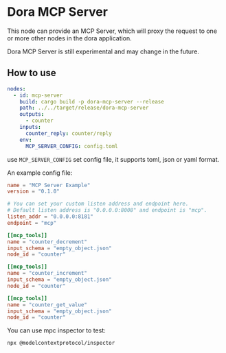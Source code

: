 # Dora MCP Server

This node can provide an MCP Server, which will proxy the request to one or more other nodes in the dora application.

Dora MCP Server is still experimental and may change in the future.


## How to use

```yaml
nodes:
  - id: mcp-server
    build: cargo build -p dora-mcp-server --release
    path: ../../target/release/dora-mcp-server
    outputs:
      - counter
    inputs:
      counter_reply: counter/reply
    env:
      MCP_SERVER_CONFIG: config.toml
```

use `MCP_SERVER_CONFIG` set config file, it supports toml, json or yaml format.

An example config file:

```toml
name = "MCP Server Example"
version = "0.1.0"

# You can set your custom listen address and endpoint here.
# Default listen address is "0.0.0.0:8008" and endpoint is "mcp".
listen_addr = "0.0.0.0:8181"
endpoint = "mcp"

[[mcp_tools]]
name = "counter_decrement"
input_schema = "empty_object.json"
node_id = "counter"

[[mcp_tools]]
name = "counter_increment"
input_schema = "empty_object.json"
node_id = "counter"

[[mcp_tools]]
name = "counter_get_value"
input_schema = "empty_object.json"
node_id = "counter"
```

You can use mpc inspector to test:

```bash
npx @modelcontextprotocol/inspector
```
